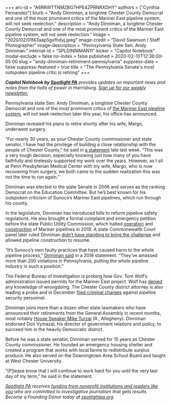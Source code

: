 +++
arc-id = "A6RRWTTNMZBG7HPE4ZPRNRXDHY"
authors = ["Cynthia Fernandez"]
blurb = "Andy Dinniman, a longtime Chester County Democrat and one of the most prominent critics of the Mariner East pipeline system, will not seek reelection."
description = "Andy Dinniman, a longtime Chester County Democrat and one of the most prominent critics of the Mariner East pipeline system, will not seek reelection."
image = "2020/02/01f43aap5gxfhdyj.jpeg"
image-credit = "David Swanson / Staff Photographer"
image-description = "Pennsylvania State Sen. Andy Dinniman."
internal-id = "SPLDINNIMAN11"
kicker = "Capitol Notebook"
modal-exclude = false
no-index = false
published = 2020-02-10T12:36:00-05:00
slug = "andy-dinniman-retirement-pennsylvania"
suppress-date = false
suppress-featured = true
title = "The Pennsylvania Senate's most outspoken pipeline critic is retiring"
+++

<i><b>Capitol Notebook by </b></i><a href="https://www.spotlightpa.org/"><i><b>Spotlight PA</b></i></a><i> provides updates on important news and notes from the halls of power in Harrisburg. </i><a href="https://www.spotlightpa.org/newsletters"><i>Sign up for our weekly newsletter.</i></a>

Pennsylvania state Sen. Andy Dinniman, a longtime Chester County Democrat and one of the most prominent critics of <a href="https://web.archive.org/20200127211352/https://www.inquirer.com/business/energy/mariner-east-pipeline-fbi-investigation-pennsylvania-governor-tom-wolf-20191113.html" target=_blank>the Mariner East pipeline system</a>, will not seek reelection later this year, his office has announced.

Dinniman revealed his plans to retire shortly after his wife, Margo, underwent surgery.

“For nearly 30 years, as your Chester County commissioner and state senator, I have had the privilege of building a close relationship with the people of Chester County," he said in <a href="https://web.archive.org/web/20201202035456/https://www.senatordinniman.com/senator-dinniman-announces-retirement">a statement</a> late last week. “This was a very tough decision, especially knowing just how many of you have faithfully and tirelessly supported my work over the years. However, as I sit at Penn Presbyterian Medical Center with my wife, Margo, who is now recovering from surgery, we both came to the sudden realization this was not the time to run again.”

Dinniman was elected to the state Senate in 2006 and serves as the ranking Democrat on the Education Committee. But he’s best known for his outspoken criticism of Sunoco’s Mariner East pipelines, which run through his county.

In the legislature, Dinniman has introduced bills to reform pipeline safety regulations. He also brought a formal complaint and emergency petition before the state Public Utility Commission, which halted <a href="https://web.archive.org/20200614215240/https://www.inquirer.com/philly/business/energy/puc-halts-sunoco-mariner-east-me2-pipeline-dinniman-20180524.html" target="_blank">operation</a> and <a href="https://web.archive.org/20200614215249/https://www.inquirer.com/philly/business/energy/puc-allows-mariner-east-me1-pipeline-to-restart-west-whiteland-20180614.html" target="_blank">construction</a> of Mariner pipelines in 2018. A state Commonwealth Court panel later ruled Dinniman <a href="https://web.archive.org/20200429012940/https://www.inquirer.com/business/energy/mariner-east-pipeline-dinniman-case-pennsylvania-court-ruling-20190909.html" target="_blank">didn’t have standing to bring the challenge</a> and allowed pipeline construction to resume.

“It’s Sunoco’s own faulty practices that have caused harm to the whole pipeline process," <a href="https://web.archive.org/web/20201201191931/https://www.senatordinniman.com/puc-maintains-shutdown-of-mariner-east-2-2x-in-west-whiteland">Dinniman said</a> in a 2018 statement. “They’ve amassed more than 200 violations in Pennsylvania, putting the whole pipeline industry in such a position.”

<script src="https://www.spotlightpa.org/embed.js" async></script><div data-spl-embed-version="1" data-spl-src="https://www.spotlightpa.org/embeds/newsletter/"></div>

The Federal Bureau of Investigation is probing how Gov. Tom Wolf’s administration issued permits for the Mariner East project. Wolf has <a href="https://web.archive.org/web/20220419071244/https://stateimpact.npr.org/pennsylvania/2019/11/14/wolf-says-hes-unaware-of-any-wrongdoing-in-pipeline-permitting-process/">denied</a> any knowledge of wrongdoing. The Chester County district attorney is also leading a probe and in December <a href="https://web.archive.org/20200310162921/https://www.inquirer.com/news/mariner-east-pipeline-workers-state-constables-chester-county-tom-hogan-20191203.html" target="_blank">filed criminal charges</a> against pipeline security personnel.

Dinniman joins more than a dozen other state lawmakers who have announced their retirements from the General Assembly in recent months, most notably <a href="https://web.archive.org/20200123200400/https://www.inquirer.com/news/pennsylvania/spl/mike-turzai-pennsylvania-house-speaker-retiring-20200123.html" target="_blank">House Speaker Mike Turzai</a> (R., Allegheny). <a data-gone="https://web.archive.org/20200614215253/https://andydinniman.com/insights/2020/02/07/a-difficult-decision-a-clear-choice-the-right-path-forward/">Dinniman endorsed Don Vymazal</a>, his director of government relations and policy, to succeed him in the heavily Democratic district.

Before he was a state senator, Dinniman served for 15 years as Chester County commissioner. He founded an emergency housing shelter and created a program that works with local farms to redistribute surplus produce. He also served on the Downingtown Area School Board and taught at West Chester University.

“\[P]lease know that I will continue to work hard for you until the very last day of my term,” he said in the statement.

<a href="https://www.spotlightpa.org/"><i>Spotlight PA</i></a><i> receives </i><a href="https://www.spotlightpa.org/support"><i>funding from nonprofit institutions and readers like you</i></a><i> who are committed to investigative journalism that gets results. Become a Founding Donor today at </i><a href="https://www.spotlightpa.org/"><i>spotlightpa.org</i></a><i>.</i>
